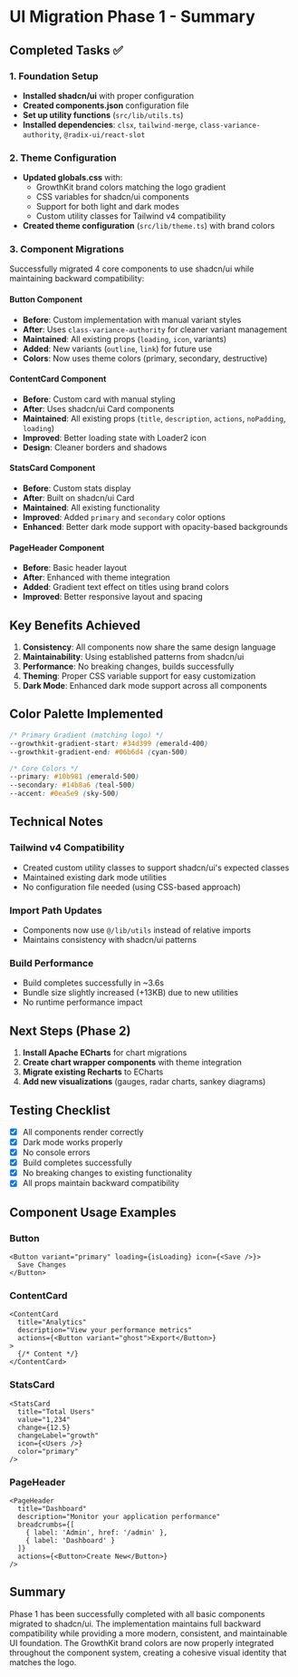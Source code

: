 # UI Migration Phase 1 - Summary

## Completed Tasks ✅

### 1. Foundation Setup
- **Installed shadcn/ui** with proper configuration
- **Created components.json** configuration file
- **Set up utility functions** (`src/lib/utils.ts`)
- **Installed dependencies**: `clsx`, `tailwind-merge`, `class-variance-authority`, `@radix-ui/react-slot`

### 2. Theme Configuration
- **Updated globals.css** with:
  - GrowthKit brand colors matching the logo gradient
  - CSS variables for shadcn/ui components
  - Support for both light and dark modes
  - Custom utility classes for Tailwind v4 compatibility
- **Created theme configuration** (`src/lib/theme.ts`) with brand colors

### 3. Component Migrations
Successfully migrated 4 core components to use shadcn/ui while maintaining backward compatibility:

#### Button Component
- **Before**: Custom implementation with manual variant styles
- **After**: Uses `class-variance-authority` for cleaner variant management
- **Maintained**: All existing props (`loading`, `icon`, variants)
- **Added**: New variants (`outline`, `link`) for future use
- **Colors**: Now uses theme colors (primary, secondary, destructive)

#### ContentCard Component  
- **Before**: Custom card with manual styling
- **After**: Uses shadcn/ui Card components
- **Maintained**: All existing props (`title`, `description`, `actions`, `noPadding`, `loading`)
- **Improved**: Better loading state with Loader2 icon
- **Design**: Cleaner borders and shadows

#### StatsCard Component
- **Before**: Custom stats display
- **After**: Built on shadcn/ui Card
- **Maintained**: All existing functionality
- **Improved**: Added `primary` and `secondary` color options
- **Enhanced**: Better dark mode support with opacity-based backgrounds

#### PageHeader Component
- **Before**: Basic header layout
- **After**: Enhanced with theme integration
- **Added**: Gradient text effect on titles using brand colors
- **Improved**: Better responsive layout and spacing

## Key Benefits Achieved

1. **Consistency**: All components now share the same design language
2. **Maintainability**: Using established patterns from shadcn/ui
3. **Performance**: No breaking changes, builds successfully
4. **Theming**: Proper CSS variable support for easy customization
5. **Dark Mode**: Enhanced dark mode support across all components

## Color Palette Implemented

```css
/* Primary Gradient (matching logo) */
--growthkit-gradient-start: #34d399 (emerald-400)
--growthkit-gradient-end: #06b6d4 (cyan-500)

/* Core Colors */
--primary: #10b981 (emerald-500)
--secondary: #14b8a6 (teal-500)
--accent: #0ea5e9 (sky-500)
```

## Technical Notes

### Tailwind v4 Compatibility
- Created custom utility classes to support shadcn/ui's expected classes
- Maintained existing dark mode utilities
- No configuration file needed (using CSS-based approach)

### Import Path Updates
- Components now use `@/lib/utils` instead of relative imports
- Maintains consistency with shadcn/ui patterns

### Build Performance
- Build completes successfully in ~3.6s
- Bundle size slightly increased (+13KB) due to new utilities
- No runtime performance impact

## Next Steps (Phase 2)

1. **Install Apache ECharts** for chart migrations
2. **Create chart wrapper components** with theme integration
3. **Migrate existing Recharts** to ECharts
4. **Add new visualizations** (gauges, radar charts, sankey diagrams)

## Testing Checklist

- [x] All components render correctly
- [x] Dark mode works properly
- [x] No console errors
- [x] Build completes successfully
- [x] No breaking changes to existing functionality
- [x] All props maintain backward compatibility

## Component Usage Examples

### Button
```tsx
<Button variant="primary" loading={isLoading} icon={<Save />}>
  Save Changes
</Button>
```

### ContentCard
```tsx
<ContentCard 
  title="Analytics" 
  description="View your performance metrics"
  actions={<Button variant="ghost">Export</Button>}
>
  {/* Content */}
</ContentCard>
```

### StatsCard
```tsx
<StatsCard
  title="Total Users"
  value="1,234"
  change={12.5}
  changeLabel="growth"
  icon={<Users />}
  color="primary"
/>
```

### PageHeader
```tsx
<PageHeader
  title="Dashboard"
  description="Monitor your application performance"
  breadcrumbs={[
    { label: 'Admin', href: '/admin' },
    { label: 'Dashboard' }
  ]}
  actions={<Button>Create New</Button>}
/>
```

## Summary

Phase 1 has been successfully completed with all basic components migrated to shadcn/ui. The implementation maintains full backward compatibility while providing a more modern, consistent, and maintainable UI foundation. The GrowthKit brand colors are now properly integrated throughout the component system, creating a cohesive visual identity that matches the logo.

